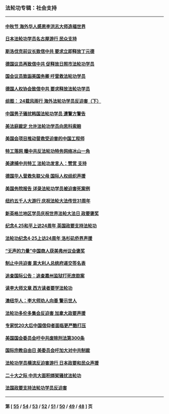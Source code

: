 ### 法轮功专辑：社会支持
---
#### [中秋节 海外华人感恩李洪志大师造福世界](../../pages/nf4386/n14084051.md?09300430) 
#### [日本法轮功学员名古屋游行 民众支持](../../pages/nf4386/n14077424.md?09300430) 
#### [斯洛伐克前议长致信中共 要求立即释放丁元德](../../pages/nf4386/n14074619.md?09300430) 
#### [德国议员再致信中共 促释放日照市法轮功学员](../../pages/nf4386/n14069901.md?09300430) 
#### [国会议员致函美国务卿 吁营救法轮功学员](../../pages/nf4386/n14068427.md?09300430) 
#### [德国人权协会致信中共 要求释放法轮功学员](../../pages/nf4386/n14045330.md?09300430) 
#### [组图： 24载风雨行 海外法轮功学员反迫害（下）](../../pages/nf4386/n14030279.md?09300430) 
#### [中国男子骚扰韩国法轮功学员 遭警方警告](../../pages/nf4386/n14033245.md?09300430) 
#### [美法庭裁定 允许法轮功学员向思科索赔](../../pages/nf4386/n14030620.md?09300430) 
#### [美国会项目推动营救受迫害的中国工程师](../../pages/nf4386/n14019887.md?09300430) 
#### [特工落网 曝中共反法轮功特务网络冰山一角](../../pages/nf4386/n14006412.md?09300430) 
#### [美逮捕中共特工 法轮功发言人：赞赏 支持](../../pages/nf4386/n14005107.md?09300430) 
#### [德国华人营救失联父母 国际人权组织声援](../../pages/nf4386/n14002019.md?09300430) 
#### [美国务院报告 详录法轮功学员被迫害死案例](../../pages/nf4386/n13997752.md?09300430) 
#### [纽约五千人大游行 庆祝法轮大法传世31周年](../../pages/nf4386/n13995110.md?09300430) 
#### [新英格兰地区学员庆祝世界法轮大法日 政要褒奖](../../pages/nf4386/n13990800.md?09300430) 
#### [纪念4.25和平上访24周年 英国政要支持法轮功](../../pages/nf4386/n13984057.md?09300430) 
#### [法轮功纪念4·25上访24周年 洛杉矶侨界声援](../../pages/nf4386/n13978796.md?09300430) 
#### [“无声的力量”中国商人获美弗州议会褒奖](../../pages/nf4386/n13941208.md?09300430) 
#### [制止中共迫害 意大利人总统府递交签名表](../../pages/nf4386/n13933726.md?09300430) 
#### [追查国际公告：追查嘉州监狱打死庞勋案](../../pages/nf4386/n13933461.md?09300430) 
#### [读李大师文章 西方读者要学法轮功](../../pages/nf4386/n13925142.md?09300430) 
#### [澳纽华人：李大师劝人向善 警示世人](../../pages/nf4386/n13924146.md?09300430) 
#### [法轮功多伦多集会反迫害 加拿大政要声援](../../pages/nf4386/n13881303.md?09300430) 
#### [专家忧20大后中国信仰者面临更严酷打压](../../pages/nf4386/n13874993.md?09300430) 
#### [美国国会委员会吁中共废除刑法第300条](../../pages/nf4386/n13868121.md?09300430) 
#### [国际宗教自由日 美委员会吁加大对中共制裁](../../pages/nf4386/n13855021.md?09300430) 
#### [法轮功学员横滨反迫害游行 日本政要和民众声援](../../pages/nf4386/n13847132.md?09300430) 
#### [二十大之际 中共大面积绑架骚扰法轮功](../../pages/nf4386/n13846381.md?09300430) 
#### [法国政要支持法轮功学员反迫害](../../pages/nf4386/n13841970.md?09300430) 

---
#### 第 [ [55](./55.md?09300430) / [54](./54.md?09300430) / [53](./53.md?09300430) / [52](./52.md?09300430) / [51](./51.md?09300430) / [50](./50.md?09300430) / [49](./49.md?09300430) / [48](./48.md?09300430) ] 页
